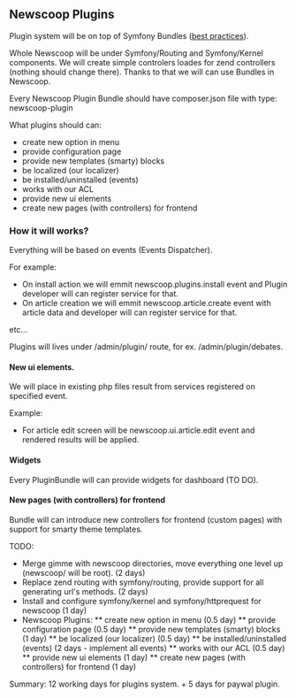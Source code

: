 ## Newscoop Plugins

Plugin system will be on top of Symfony Bundles ([best practices][1]).

Whole Newscoop will be under Symfony/Routing and Symfony/Kernel components. We will create simple controlers loades for zend controllers (nothing should change there). Thanks to that we will can use Bundles in Newscoop.

Every Newscoop Plugin Bundle should have composer.json file with type: newscoop-plugin

What plugins should can:

* create new option in menu
* provide configuration page
* provide new templates (smarty) blocks
* be localized (our localizer)
* be installed/uninstalled (events)
* works with our ACL
* provide new ui elements
* create new pages (with controllers) for frontend

### How it will works?

Everything will be based on events (Events Dispatcher). 

For example:

* On install action we will emmit newscoop.plugins.install event and Plugin developer will can register service for that.
* On article creation we will emmit newscoop.article.create event with article data and developer will can register service for that.

etc...

Plugins will lives under /admin/plugin/ route, for ex. /admin/plugin/debates.

#### New ui elements.

We will place in existing php files result from services registered on specified event.

Example:

* For article edit screen will be newscoop.ui.article.edit event and rendered results will be applied.

#### Widgets

Every PluginBundle will can provide widgets for dashboard (TO DO).

#### New pages (with controllers) for frontend

Bundle will can introduce new controllers for frontend (custom pages) with support for smarty theme templates.



[1]: http://symfony.com/doc/2.0/cookbook/bundles/best_practices.html

TODO:

* Merge gimme with newscoop directories, move everything one level up (newscoop/ will be root). (2 days)
* Replace zend routing with symfony/routing, provide support for all generating url's methods. (2 days)
* Install and configure symfony/kernel and symfony/httprequest for newscoop (1 day)
* Newscoop Plugins:
** create new option in menu (0.5 day)
** provide configuration page (0.5 day)
** provide new templates (smarty) blocks (1 day)
** be localized (our localizer) (0.5 day)
** be installed/uninstalled (events) (2 days - implement all events)
** works with our ACL (0.5 day)
** provide new ui elements (1 day)
** create new pages (with controllers) for frontend (1 day)

Summary: 12 working days for plugins system. + 5 days for paywal plugin.